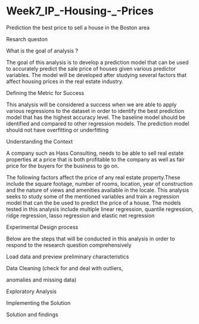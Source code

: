 # Week7_IP_-Housing-_-Prices

Prediction the best price to sell a house in the Boston area




Resarch queston


What is the goal of analysis ?

The goal of this analysis is to develop a prediction model that can be used to accurately predict the sale price of houses given various predictor variables. The model will be developed after studying several factors that affect housing prices in the real estate industry.



Defining the Metric for Success


This analysis will be considered a success when we are able to apply various regressions to the dataset in order to identify the best prediction model that has the highest accuracy level. The baseline model should be identified and compared to other regression models. The prediction model should not have overfitting or underfitting




Understanding the Context

A company such as Hass Consulting, needs to be able to sell real estate properties at a price that is both profitable to the company as well as fair price for the buyers for the business to go on.

The following factors affect the price of any real estate property.These include the square footage, number of rooms, location, year of construction and the nature of views and amenities available in the locale. This analysis seeks to study some of the mentioned variables and train a regression model that can the be used to predict the price of a house. The models tested in this analysis include multiple linear regression, quantile regression, ridge regression, lasso regression and elastic net regression




Experimental Design process


Below are the steps that will be conducted in this analysis in order to respond to the research question comprehensively

Load data and preview preliminary characteristics

Data Cleaning (check for and deal with outliers,

anomalies and missing data)

Exploratory Analysis

Implementing the Solution

Solution and findings
